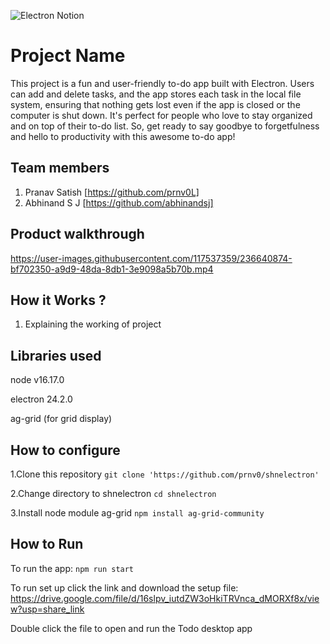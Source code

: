 ![Electron Notion](https://user-images.githubusercontent.com/64391274/235363274-375ce61c-721f-4543-a150-1b99525d54ac.png)


# Project Name
This project is a fun and user-friendly to-do app built with Electron. Users can add and delete tasks, and the app stores each task in the local file system, ensuring that nothing gets lost even if the app is closed or the computer is shut down. It's perfect for people who love to stay organized and on top of their to-do list. So, get ready to say goodbye to forgetfulness and hello to productivity with this awesome to-do app!
## Team members
1. Pranav Satish [https://github.com/prnv0L]
2. Abhinand S J [https://github.com/abhinandsj]
## Product walkthrough

https://user-images.githubusercontent.com/117537359/236640874-bf702350-a9d9-48da-8db1-3e9098a5b70b.mp4

## How it Works ?
1. Explaining the working of project

## Libraries used
node v16.17.0

electron 24.2.0

ag-grid (for grid display)

## How to configure
1.Clone this repository 
```git clone 'https://github.com/prnv0/shnelectron'```

2.Change directory to shnelectron 
```cd shnelectron```

3.Install node module ag-grid 
```npm install ag-grid-community```

## How to Run
To run the app: 
```npm run start```


To run set up click the link and download the setup file:
https://drive.google.com/file/d/16slpv_iutdZW3oHkiTRVnca_dMORXf8x/view?usp=share_link

Double click the file to open and run the Todo desktop app
